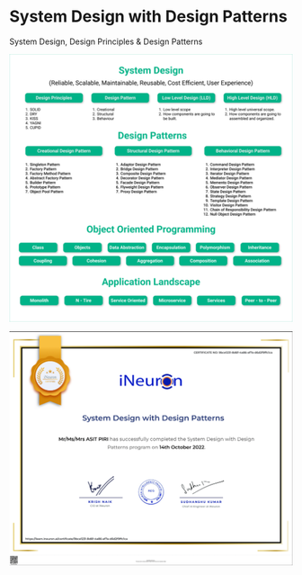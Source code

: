 # System Design with Design Patterns
System Design, Design Principles &amp; Design Patterns

![img](images/SystemDesign.png)


![img](images/SystemDesign_with_DesignPatterns_Certificate.png)
